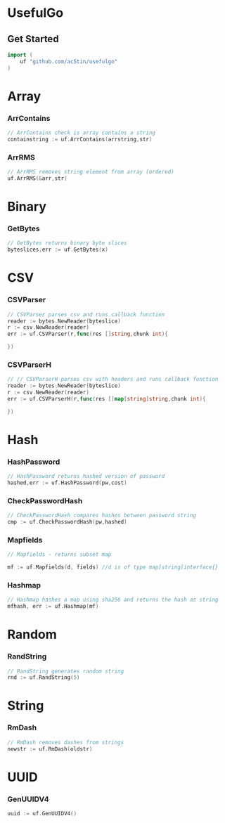 # UsefulGo

## Get Started
```Go
import (
    uf "github.com/ac5tin/usefulgo"
)
```


# Array
### ArrContains
```Go
// ArrContains check is array contains a string
containstring := uf.ArrContains(arrstring,str)
```
### ArrRMS
```Go
// ArrRMS removes string element from array (ordered)
uf.ArrRMS(&arr,str)
```

# Binary
### GetBytes
```Go
// GetBytes returns binary byte slices
byteslices,err := uf.GetBytes(x)
```

# CSV
### CSVParser
```Go
// CSVParser parses csv and runs callback function
reader := bytes.NewReader(byteslice)
r := csv.NewReader(reader)
err := uf.CSVParser(r,func(res []string,chunk int){

})
```

### CSVParserH
```Go
// // CSVParserH parses csv with headers and runs callback function
reader := bytes.NewReader(byteslice)
r := csv.NewReader(reader)
err := uf.CSVParserH(r,func(res []map[string]string,chunk int){

})
```

# Hash
### HashPassword
```Go
// HashPassword returns hashed version of password
hashed,err := uf.HashPassword(pw,cost)
```
### CheckPasswordHash
```Go
// CheckPasswordHash compares hashes between password string
cmp := uf.CheckPasswordHash(pw,hashed)
```
### Mapfields
```Go
// Mapfields - returns subset map

mf := uf.Mapfields(d, fields) //d is of type map[string]interface{}
```

### Hashmap
```Go
// Hashmap hashes a map using sha256 and returns the hash as string
mfhash, err := uf.Hashmap(mf)
```

# Random
### RandString
```Go
// RandString generates random string
rnd := uf.RandString(5)
```



# String
### RmDash
```Go
// RmDash removes dashes from strings
newstr := uf.RmDash(oldstr)
```


# UUID
### GenUUIDV4
```Go
uuid := uf.GenUUIDV4()
```